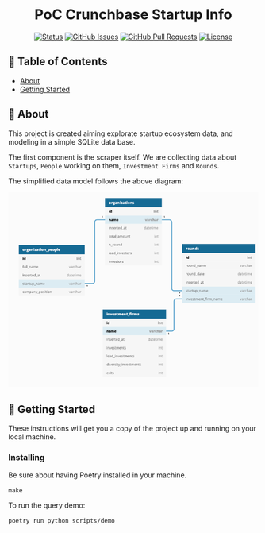 <h1 align="center">PoC Crunchbase Startup Info</h1>

<div align="center">

[![Status](https://img.shields.io/badge/status-active-success.svg)]()
[![GitHub Issues](https://img.shields.io/github/issues/stoicaandrei/crunchbase-scraper.svg)](https://github.com/stoicaandrei/crunchbase-scraper/issues)
[![GitHub Pull Requests](https://img.shields.io/github/issues-pr/stoicaandrei/crunchbase-scraper.svg)](https://github.com/stoicaandrei/crunchbase-scraper/pulls)
[![License](https://img.shields.io/badge/license-MIT-blue.svg)](/LICENSE)

</div>


## 📝 Table of Contents

- [About](#about)
- [Getting Started](#getting_started)


## 🧐 About <a name = "about"></a>

This project is created aiming explorate startup ecosystem data, and modeling in a simple SQLite data base.

The first component is the scraper itself. We are collecting data about `Startups`, `People` working on them, `Investment Firms` and `Rounds`.

The simplified data model follows the above diagram:

![DB Entities](db_entities.png)

## 🏁 Getting Started <a name = "getting_started"></a>

These instructions will get you a copy of the project up and running on your local machine.


### Installing

Be sure about having Poetry installed in your machine.

```
make
```

To run the query demo:

```
poetry run python scripts/demo
```

